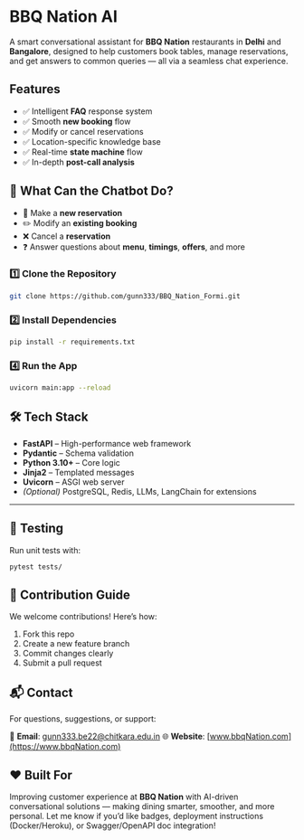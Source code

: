 # BBQ Nation AI

A smart conversational assistant for **BBQ Nation** restaurants in **Delhi** and **Bangalore**, designed to help customers book tables, manage reservations, and get answers to common queries — all via a seamless chat experience.

## Features

- ✅ Intelligent **FAQ** response system  
- ✅ Smooth **new booking** flow  
- ✅ Modify or cancel reservations  
- ✅ Location-specific knowledge base  
- ✅ Real-time **state machine** flow  
- ✅ In-depth **post-call analysis**


## 🧠 What Can the Chatbot Do?

- 📅 Make a **new reservation**  
- ✏️ Modify an **existing booking**  
- ❌ Cancel a **reservation**  
- ❓ Answer questions about **menu**, **timings**, **offers**, and more

### 1️⃣ Clone the Repository

```bash
git clone https://github.com/gunn333/BBQ_Nation_Formi.git
```

### 2️⃣ Install Dependencies

```bash
pip install -r requirements.txt
```

### 4️⃣ Run the App

```bash
uvicorn main:app --reload
```

## 🛠️ Tech Stack

* **FastAPI** – High-performance web framework
* **Pydantic** – Schema validation
* **Python 3.10+** – Core logic
* **Jinja2** – Templated messages
* **Uvicorn** – ASGI web server
* *(Optional)* PostgreSQL, Redis, LLMs, LangChain for extensions

---

## 🧪 Testing

Run unit tests with:

```bash
pytest tests/
```

## 🙌 Contribution Guide

We welcome contributions! Here’s how:

1. Fork this repo
2. Create a new feature branch
3. Commit changes clearly
4. Submit a pull request

## 📬 Contact

For questions, suggestions, or support:

📧 **Email**: [gunn333.be22@chitkara.edu.in](mailto:gunn333.be22@chitkara.edu.in)
🌐 **Website**: [www.bbqNation.com](https://www.bbqNation.com)

## ❤️ Built For

Improving customer experience at **BBQ Nation** with AI-driven conversational solutions — making dining smarter, smoother, and more personal. Let me know if you’d like badges, deployment instructions (Docker/Heroku), or Swagger/OpenAPI doc integration!
